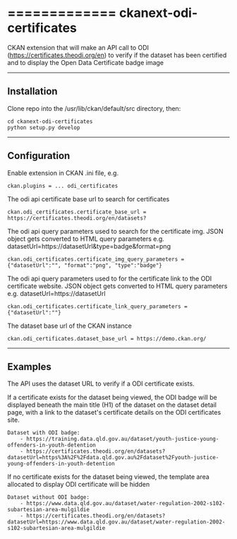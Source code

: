 =============
ckanext-odi-certificates
=============

CKAN extension that will make an API call to ODI (https://certificates.theodi.org/en) to verify if the dataset has been certified and to display the Open Data Certificate badge image


------------
Installation
------------

Clone repo into the /usr/lib/ckan/default/src directory, then:

    cd ckanext-odi-certificates
    python setup.py develop


---------------
Configuration
---------------

Enable extension in CKAN .ini file, e.g.
    
    ckan.plugins = ... odi_certificates

The odi api certificate base url to search for certificates
    
    ckan.odi_certificates.certificate_base_url = https://certificates.theodi.org/en/datasets?

The odi api query parameters used to search for the certificate img. JSON object gets converted to HTML query parameters e.g. datasetUrl=https://datasetUrl&type=badge&format=png
    
    ckan.odi_certificates.certificate_img_query_parameters = {"datasetUrl":"", "format":"png", "type":"badge"}

The odi api query parameters used to for the certificate link to the ODI certificate website. JSON object gets converted to HTML query parameters e.g. datasetUrl=https://datasetUrl
    
    ckan.odi_certificates.certificate_link_query_parameters = {"datasetUrl":""}

The dataset base url of the CKAN instance
    
    ckan.odi_certificates.dataset_base_url = https://demo.ckan.org/



---------------
Examples
---------------

The API uses the dataset URL to verify if a ODI certificate exists.

If a certificate exists for the dataset being viewed, the ODI badge will be displayed beneath the main title (H1) of the dataset on the dataset detail page, with a link to the dataset's certificate details on the ODI certificates site.
    
    Dataset with ODI badge: 
        - https://training.data.qld.gov.au/dataset/youth-justice-young-offenders-in-youth-detention
        - https://certificates.theodi.org/en/datasets?datasetUrl=https%3A%2F%2Fdata.qld.gov.au%2Fdataset%2Fyouth-justice-young-offenders-in-youth-detention

If no certificate exists for the dataset being viewed, the template area allocated to display ODI certificate will be hidden
    
    Dataset without ODI badge: 
        - https://www.data.qld.gov.au/dataset/water-regulation-2002-s102-subartesian-area-mulgildie
        - https://certificates.theodi.org/en/datasets?datasetUrl=https://www.data.qld.gov.au/dataset/water-regulation-2002-s102-subartesian-area-mulgildie


